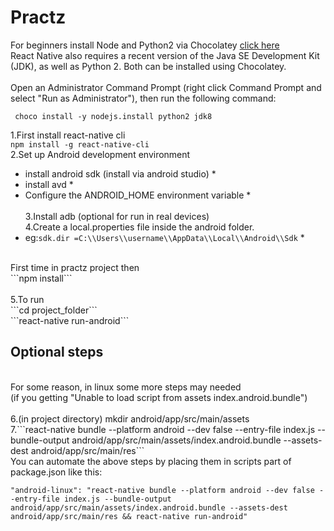# Practz
For beginners
install Node and Python2 via Chocolatey
<a href="https://chocolatey.org/"> click  here</a><br/>
React Native also requires a recent version of the Java SE Development Kit (JDK), as well as Python 2. Both can be installed using Chocolatey.<br/>
<br/>
Open an Administrator Command Prompt (right click Command Prompt and select "Run as Administrator"), then run the following command:

 ``` choco install -y nodejs.install python2 jdk8```

1.First install react-native cli <br/>
```npm install -g react-native-cli``` <br/>
2.Set up Android development environment <br/>
 * install android sdk (install via android studio) *<br/>
 * install avd *<br/>
 * Configure the ANDROID_HOME environment variable *<br/>
     <br/>
3.Install adb (optional for run in real devices) <br/>
4.Create a local.properties file inside the android folder. <br/>
 * eg:```sdk.dir =C:\\Users\\username\\AppData\\Local\\Android\\Sdk``` *<br/>
<br/>
First time in practz project then<br/>
```npm install``` <br/>
<br/>
5.To run <br/>
 ```cd project_folder``` <br/>
 ```react-native run-android``` <br/>
 <h2>Optional steps</h2> <br/>
 For some reason, in linux some more steps may needed<br/>
 (if you getting "Unable to load script from assets index.android.bundle")<br/>
<br/>
6.(in project directory) mkdir android/app/src/main/assets<br/>
7.```react-native bundle --platform android --dev false --entry-file index.js --bundle-output android/app/src/main/assets/index.android.bundle --assets-dest android/app/src/main/res```
<br/>
You can automate the above steps by placing them in scripts part of package.json like this:<br/>

 ``` "android-linux": "react-native bundle --platform android --dev false --entry-file index.js --bundle-output android/app/src/main/assets/index.android.bundle --assets-dest android/app/src/main/res && react-native run-android" ```

